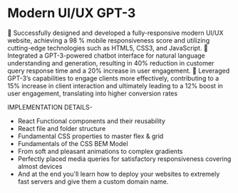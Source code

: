 # Modern UI/UX GPT-3
 Successfully designed and developed a fully-responsive modern UI/UX website, achieving a 98 % mobile
responsiveness score and utilizing cutting-edge technologies such as HTML5, CSS3, and JavaScript.
 Integrated a GPT-3-powered chatbot interface for natural language understanding and generation, resulting in 40%
reduction in customer query response time and a 20% increase in user engagement.
 Leveraged GPT-3’s capabilities to engage clients more effectively, contributing to a 15% increase in client interaction
and ultimately leading to a 12% boost in user engagement, translating into higher conversion rates

IMPLEMENTATION DETAILS-
- React Functional components and their reusability
- React file and folder structure
- Fundamental CSS properties to master flex & grid
- Fundamentals of the CSS BEM Model
- From soft and pleasant animations to complex gradients
- Perfectly placed media queries for satisfactory responsiveness covering almost devices
- And at the end you'll learn how to deploy your websites to extremely fast servers and give them a custom domain name.
